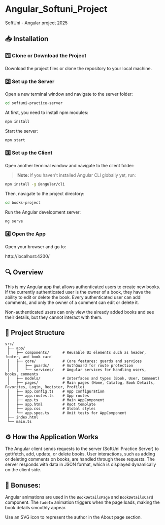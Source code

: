 # Angular_Softuni_Project

SoftUni - Angular project 2025

## 📥 Installation

### 1️⃣ Clone or Download the Project

Download the project files or clone the repository to your local machine.

### 2️⃣ Set up the Server

Open a new terminal window and navigate to the server folder:

```bash
cd softuni-practice-server
```

At first, you need to install npm modules:

```bash
npm install
```

Start the server:

```bash
npm start
```

### 3️⃣ Set up the Client

Open another terminal window and navigate to the client folder:

> **Note:** If you haven't installed Angular CLI globally yet, run:

```bash
npm install -g @angular/cli 
```
Then, navigate to the project directory:

```bash
cd books-project
```

Run the Angular development server:

```bash
ng serve
```

### 4️⃣ Open the App

Open your browser and go to:

http://localhost:4200/

## 🔍 Overview

This is my Angular app that allows authenticated users to create new books. If the currently authenticated user is the owner of a book, they have the ability to edit or delete the book. Every authenticated user can add comments, and only the owner of a comment can edit or delete it.

Non-authenticated users can only view the already added books and see their details, but they cannot interact with them.

## 📂 Project Structure

```plaintext
src/
 ├── app/
 │   ├── components/      # Reusable UI elements such as header, footer, and book card
 │   ├── core/            # Core features: guards and services
 │   │   ├── guards/      # AuthGuard for route protection
 │   │   └── services/    # Angular services for handling users, books, comments
 │   ├── models/          # Interfaces and types (Book, User, Comment)
 │   ├── pages/           # Main pages (Home, Catalog, Book Details, Favorites, Login, Register, Profile)
 │   ├── app.config.ts    # App configuration
 │   ├── app.routes.ts    # App routes
 │   ├── app.ts           # Main AppComponent
 │   ├── app.html         # Root template
 │   ├── app.css          # Global styles
 │   └── app.spec.ts      # Unit tests for AppComponent
 ├── index.html
 └── main.ts
```

## ⚙️ How the Application Works

The Angular client sends requests to the server (SoftUni Practice Server) to get/fetch, add, update, or delete books.
User interactions, such as adding or deleting comments on books, are handled through these requests.
The server responds with data in JSON format, which is displayed dynamically on the client side.


## 🚀 Bonuses:

Angular animations are used in the `BookDetailsPage` and `BookDetailsCard` component. The `fadeIn` animation triggers when the page loads, making the book details smoothly appear.

Use an SVG icon to represent the author in the About page section.